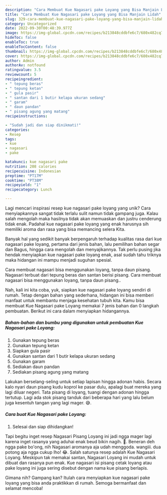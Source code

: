 ```yaml
---
description: "Cara Membuat Kue Nagasari pake Loyang yang Bisa Manjain Lidah"
title: "Cara Membuat Kue Nagasari pake Loyang yang Bisa Manjain Lidah"
slug: 329-cara-membuat-kue-nagasari-pake-loyang-yang-bisa-manjain-lidah
category: Uncategorized
date: 2022-09-30T00:48:39.977Z
image: https://img-global.cpcdn.com/recipes/b213848cddbfe6c7/680x482cq70/kue-nagasari-pake-loyang-foto-resep-utama.jpg
hideToc: false
enableToc: true
enableTocContent: false
thumbnail: https://img-global.cpcdn.com/recipes/b213848cddbfe6c7/680x482cq70/kue-nagasari-pake-loyang-foto-resep-utama.jpg
cover: https://img-global.cpcdn.com/recipes/b213848cddbfe6c7/680x482cq70/kue-nagasari-pake-loyang-foto-resep-utama.jpg
author: Admin
authorAv: notfound
ratingvalue: 3.5
reviewcount: 5
recipeingredient:
- " tepung beras"
- " tepung ketan"
- " gula pasir"
- " santan dari 1 butir kelapa ukuran sedang"
- " garam"
- " daun pandan"
- " pisang agung yang matang"
recipeinstructions:

- "Sudah jadi dan siap dinikmati!"
categories:
- Resep
tags:
- kue
- nagasari
- pake

katakunci: kue nagasari pake 
nutrition: 208 calories
recipecuisine: Indonesian
preptime: "PT17M"
cooktime: "PT38M"
recipeyield: "1"
recipecategory: Lunch

---
```





Lagi mencari inspirasi resep kue nagasari pake loyang yang unik? Cara menyiapkannya sangat tidak terlalu sulit namun tidak gampang juga. Kalau salah mengolah maka hasilnya tidak akan memuaskan dan justru cenderung tidak enak. Padahal kue nagasari pake loyang yang enak harusnya sih memiliki aroma dan rasa yang bisa memancing selera Kita.





Banyak hal yang sedikit banyak berpengaruh terhadap kualitas rasa dari kue nagasari pake loyang, pertama dari jenis bahan, lalu pemilihan bahan segar dan Bagus, hingga cara mengolah dan menyajikannya. Tak perlu pusing jika hendak menyiapkan kue nagasari pake loyang enak,      asal sudah tahu triknya maka hidangan ini mampu menjadi suguhan spesial.














Cara membuat nagasari bisa menggunakan loyang, tanpa daun pisang. Nagasari terbuat dari tepung beras dan santan berisi pisang. Cara membuat nagasari bisa menggunakan loyang, tanpa daun pisang..






Nah, kali ini kita coba, yuk, siapkan kue nagasari pake loyang sendiri di rumah. Tetap dengan bahan yang sederhana, hidangan ini bisa memberi manfaat untuk membantu menjaga kesehatan tubuh kita. Kamu bisa membuat Kue Nagasari pake Loyang memakai 7 jenis bahan dan 0 langkah pembuatan. Berikut ini cara dalam menyiapkan hidangannya.

<!--inarticleads1-->

##### Bahan-bahan dan bumbu yang digunakan untuk pembuatan Kue Nagasari pake Loyang:

1. Gunakan  tepung beras
1. Gunakan  tepung ketan
1. Siapkan  gula pasir
1. Gunakan  santan dari 1 butir kelapa ukuran sedang
1. Gunakan  garam
1. Sediakan  daun pandan
1. Sediakan  pisang agung yang matang


Lakukan berselang-seling untuk setiap lapisan hingga adonan habis. Secara kalo nyari daun pisang kudu koprol ke pasar dulu, apalagi buat mereka yang lagi diluar negeri. Tata pisang di loyang, tuangi dengan adonan hingga tertutup. Lagi ada stok pisang tanduk dari beberapa hari yang lalu belum juga kesentuh tangan yang lagi mager. 😅. 

<!--inarticleads2-->

##### Cara buat Kue Nagasari pake Loyang:


1. Selesai dan siap dihidangkan!

Tapi begitu inget resep Nagasari Pisang Loyang ini jadi ngga mager lagi karena inget rasanya yang aduhai enak beud bikin nagih. 🤤. Beneran deh ngga pake bo&#39;ong, nih Nagasari aromanya aja udah menggoda. wangiii. dua potong aja ngga cukup lho! 😂. Salah satunya resep adalah Kue Nagasari Loyang. Meskipun tak memakai santan, Nagasari Loyang ini mudah untuk dibuat dan rasanya pun enak. Kue nagasari isi pisang cetak loyang atau pake loyang ini juga sering disebut dengan nama kue pisang berlapis. 

Gimana nih? Gampang kan? Itulah cara menyiapkan kue nagasari pake loyang yang bisa anda praktikkan di rumah. Semoga bermanfaat dan selamat mencoba!
